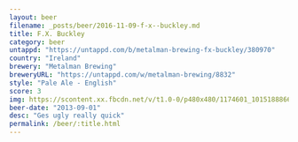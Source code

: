 ```yaml
---
layout: beer
filename: _posts/beer/2016-11-09-f-x--buckley.md
title: F.X. Buckley
category: beer
untappd: "https://untappd.com/b/metalman-brewing-fx-buckley/380970"
country: "Ireland"
brewery: "Metalman Brewing"
breweryURL: "https://untappd.com/w/metalman-brewing/8832"
style: "Pale Ale - English"
score: 3
img: https://scontent.xx.fbcdn.net/v/t1.0-0/p480x480/1174601_10151888668333745_2024277149_n.jpg?oh=d30a4543241c19a9ee1073c546b773e9&oe=59465B4D
beer-date: "2013-09-01"
desc: "Ges ugly really quick"
permalink: /beer/:title.html
---
```

